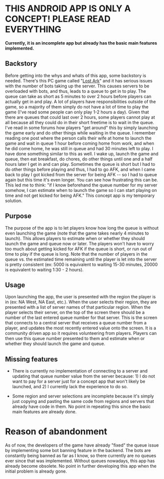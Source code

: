 # THIS ANDROID APP IS ONLY A CONCEPT! PLEASE READ EVERYTHING

**Currently, it is an incomplete app but already has the basic main features implemented.**

## Backstory

Before getting into the whys and whats of this app, some backstory is needed. There's this PC game called "[Lost Ark](https://www.playlostark.com/en-us)" and it has serious issues with the number of bots taking up the server. 
This causes servers to be overloaded with bots, and thus, leads to a queue to get in to play. The queue can take as short as 5 minutes to over 2 hours before players can actually get in and play. A lot of players have responsibilities 
outside of the game, so a majority of them simply do not have a lot of time to play the game (I've read some people can only play 1-2 hours a day). Given that there are queues that could last over 2 hours, some players cannot play at all 
because all they could do in their short freetime is to wait in the queue. I've read in some forums how players "get around" this by simply launching the game early and do other things while waiting in the queue. I remember reading one 
post where the person calls their wife at home to launch the game and wait in queue 1 hour before coming home from work, and when he did come home, he was still in queue and had 30 minutes left to play. I have done something similar to 
this as well. I wake up, launch the game and queue, then eat breakfast, do chores, do other things until one and a half hours later I get in and can play. Sometimes the queue is short but I had to do other things before playing and thus,
I had to go AFK, and when I came back to play I got kicked from the server for being AFK -- so I had to queue again but this time it's even longer. You can see how frustrating this can be. This led me to think: "if I know beforehand the 
queue number for my server somehow, I can estimate when to launch the game so I can start playing on time and not get kicked for being AFK." This concept app is my temporary solution.

## Purpose

The purpose of the app is to let players know how long the queue is without even launching the game (note that the game takes nearly 4 minutes to launch). This allows players to estimate when or whether they should launch the game and 
queue now or later. The players won't have to worry too much about getting kicked for AFK if the queue is short, or run out of time to play if the queue is long. Note that the number of players in the queue vs. the estimated time remaining 
until the player is let into the server is pretty consistent (ex: 5000 is equivalent to waiting 15-30 minutes, 20000 is equivalent to waiting 1:30 - 2 hours).

## Usage

Upon launching the app, the user is presented with the region the player is in (ex: NA West, NA East, etc.). When the user selects their region, they are presented with a list of server names of that particular region. When the player 
selects their server, on the top of the screen there should be a number of the last entered queue number for that server. This is the screen that connects to a central server that receives a queue number from a player, and updates the 
most recently entered value onto the screen. It is a community driven app so it requires volunteering from players. Players can then use this queue number presented to them and estimate when or whether they should launch the game and 
queue.

## Missing features

* There is currently no implementation of connecting to a server and updating that queue number value from the server because: 1) I do not want to pay for a server just for a concept app that won't likely be launched, and 2) I currently 
lack the experience to do so.

* Some region and server selections are incomplete because it's simply just copying and pasting the same code from regions and servers that already have code in them. No point in repeating this since the basic main features are already done.

# Reason of abandonment

As of now, the developers of the game have already "fixed" the queue issue by implementing some bot banning feature in the backend. The bots are constantly being banned as far as I know, so there currently are no queues ever since that
was implemented. Without queues nowadays, this app has already become obsolete. No point in further developing this app when the initial problem is already gone.
